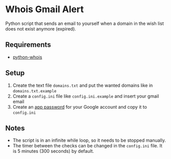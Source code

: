 # **Whois Gmail Alert**

Python script that sends an email to yourself when a domain in the wish list does not exist anymore (expired).

## Requirements
* [python-whois](https://pypi.org/project/python-whois/)

## Setup
1. Create the text file `domains.txt` and put the wanted domains like in `domains.txt.example`
2. Create a `config.ini` file like `config.ini.example` and insert your gmail email
3. Create an [app password](https://support.google.com/accounts/answer/185833?hl=en) for your Google account and copy it to `config.ini`

## Notes
* The script is in an infinite while loop, so it needs to be stopped manually.
* The timer between the checks can be changed in the `config.ini` file. It is 5 minutes (300 seconds) by default.